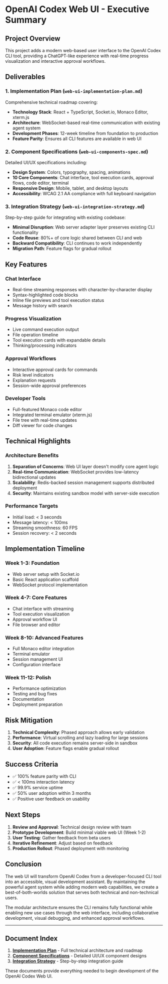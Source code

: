 # OpenAI Codex Web UI - Executive Summary

## Project Overview

This project adds a modern web-based user interface to the OpenAI Codex CLI tool, providing a ChatGPT-like experience with real-time progress visualization and interactive approval workflows.

## Deliverables

### 1. Implementation Plan (`web-ui-implementation-plan.md`)
Comprehensive technical roadmap covering:
- **Technology Stack**: React + TypeScript, Socket.io, Monaco Editor, xterm.js
- **Architecture**: WebSocket-based real-time communication with existing agent system
- **Development Phases**: 12-week timeline from foundation to production
- **Feature Parity**: Ensures all CLI features are available in web UI

### 2. Component Specifications (`web-ui-components-spec.md`)
Detailed UI/UX specifications including:
- **Design System**: Colors, typography, spacing, animations
- **10 Core Components**: Chat interface, tool execution cards, approval flows, code editor, terminal
- **Responsive Design**: Mobile, tablet, and desktop layouts
- **Accessibility**: WCAG 2.1 AA compliance with full keyboard navigation

### 3. Integration Strategy (`web-ui-integration-strategy.md`)
Step-by-step guide for integrating with existing codebase:
- **Minimal Disruption**: Web server adapter layer preserves existing CLI functionality
- **Code Reuse**: 80%+ of core logic shared between CLI and web
- **Backward Compatibility**: CLI continues to work independently
- **Migration Path**: Feature flags for gradual rollout

## Key Features

### Chat Interface
- Real-time streaming responses with character-by-character display
- Syntax-highlighted code blocks
- Inline file previews and tool execution status
- Message history with search

### Progress Visualization
- Live command execution output
- File operation timeline
- Tool execution cards with expandable details
- Thinking/processing indicators

### Approval Workflows
- Interactive approval cards for commands
- Risk level indicators
- Explanation requests
- Session-wide approval preferences

### Developer Tools
- Full-featured Monaco code editor
- Integrated terminal emulator (xterm.js)
- File tree with real-time updates
- Diff viewer for code changes

## Technical Highlights

### Architecture Benefits
1. **Separation of Concerns**: Web UI layer doesn't modify core agent logic
2. **Real-time Communication**: WebSocket provides low-latency bidirectional updates
3. **Scalability**: Redis-backed session management supports distributed deployment
4. **Security**: Maintains existing sandbox model with server-side execution

### Performance Targets
- Initial load: < 3 seconds
- Message latency: < 100ms
- Streaming smoothness: 60 FPS
- Session recovery: < 2 seconds

## Implementation Timeline

### Week 1-3: Foundation
- Web server setup with Socket.io
- Basic React application scaffold
- WebSocket protocol implementation

### Week 4-7: Core Features
- Chat interface with streaming
- Tool execution visualization
- Approval workflow UI
- File browser and editor

### Week 8-10: Advanced Features
- Full Monaco editor integration
- Terminal emulator
- Session management UI
- Configuration interface

### Week 11-12: Polish
- Performance optimization
- Testing and bug fixes
- Documentation
- Deployment preparation

## Risk Mitigation

1. **Technical Complexity**: Phased approach allows early validation
2. **Performance**: Virtual scrolling and lazy loading for large sessions
3. **Security**: All code execution remains server-side in sandbox
4. **User Adoption**: Feature flags enable gradual rollout

## Success Criteria

- ✅ 100% feature parity with CLI
- ✅ < 100ms interaction latency
- ✅ 99.9% service uptime
- ✅ 50% user adoption within 3 months
- ✅ Positive user feedback on usability

## Next Steps

1. **Review and Approval**: Technical design review with team
2. **Prototype Development**: Build minimal viable web UI (Week 1-2)
3. **User Testing**: Gather feedback from beta users
4. **Iterative Refinement**: Adjust based on feedback
5. **Production Rollout**: Phased deployment with monitoring

## Conclusion

The web UI will transform OpenAI Codex from a developer-focused CLI tool into an accessible, visual development assistant. By maintaining the powerful agent system while adding modern web capabilities, we create a best-of-both-worlds solution that serves both technical and non-technical users.

The modular architecture ensures the CLI remains fully functional while enabling new use cases through the web interface, including collaborative development, visual debugging, and enhanced approval workflows.

---

## Document Index

1. **[Implementation Plan](./web-ui-implementation-plan.md)** - Full technical architecture and roadmap
2. **[Component Specifications](./web-ui-components-spec.md)** - Detailed UI/UX component designs
3. **[Integration Strategy](./web-ui-integration-strategy.md)** - Step-by-step integration guide

These documents provide everything needed to begin development of the OpenAI Codex Web UI.